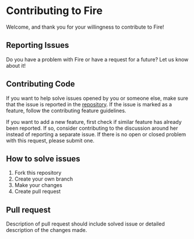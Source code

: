 # Contributing to Fire

Welcome, and thank you for your willingness to contribute to Fire!

## Reporting Issues

Do you have a problem with Fire or have a request for a future? Let us know about it!

## Contributing Code

If you want to help solve issues opened by you or someone else,
make sure that the issue is reported in the [repository](https://github.com/maviek/fire-lang/issues).
If the issue is marked as a feature, follow the contributing feature guidelines.

If you want to add a new feature, first check if similar feature has already been reported.
If so, consider contributing to the discussion around her instead of reporting a separate issue.
If there is no open or closed problem with this request, please submit one.

## How to solve issues

1. Fork this repository
2. Create your own branch
3. Make your changes
4. Create pull request

## Pull request
Description of pull request should include solved issue or detailed description of the changes made.
